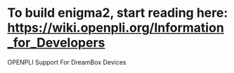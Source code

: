 To build enigma2, start reading here: https://wiki.openpli.org/Information_for_Developers
==================
OPENPLI Support For DreamBox Devices
